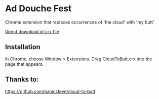 Ad Douche Fest
=============

Chrome extension that replaces occurrences of 'the cloud' with 'my butt'

[Direct download of crx file](https://github.com/panicsteve/cloud-to-butt/raw/master/CloudToButt.crx)


Installation
------------

In Chrome, choose Window > Extensions.  Drag CloudToButt.crx into the page that appears.


Thanks to:
---------------

https://github.com/panicsteve/cloud-to-butt
